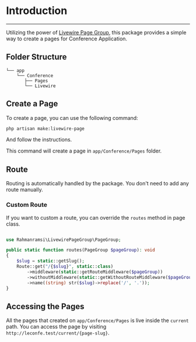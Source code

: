 # Introduction

---

Utilizing the power of [Livewire Page Group](https://github.com/rahmanramsi/livewire-page-group), this package provides a simple way to create a pages for Conference Application.

## Folder Structure

```base
└── app
    └── Conference
       ├── Pages
       └── Livewire
```

## Create a Page
To create a page, you can use the following command:

```bash
php artisan make:livewire-page
```

And follow the instructions.

This command will create a page in `app/Conference/Pages` folder.

## Route
Routing is automatically handled by the package. You don't need to add any route manually.

### Custom Route
If you want to custom a route, you can override the `routes` method in page class.

```php

use Rahmanramsi\LivewirePageGroup\PageGroup;

public static function routes(PageGroup $pageGroup): void
{
    $slug = static::getSlug();
    Route::get("/{$slug}", static::class)
        ->middleware(static::getRouteMiddleware($pageGroup))
        ->withoutMiddleware(static::getWithoutRouteMiddleware($pageGroup))
        ->name((string) str($slug)->replace('/', '.'));
}
```

## Accessing the Pages
All the pages that created on `app/Conference/Pages` is live inside the `current` path.
You can access the page by visiting `http://leconfe.test/current/{page-slug}`.